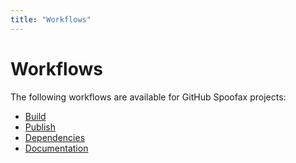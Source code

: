 ```yaml
---
title: "Workflows"
---
```

# Workflows
The following workflows are available for GitHub Spoofax projects:

- [Build](./build.md)
- [Publish](./publish.md)
- [Dependencies](./dependencies.md)
- [Documentation](./documentation.md)


